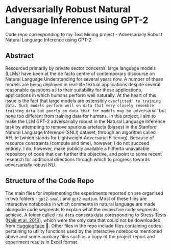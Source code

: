 # Adversarially Robust Natural Language Inference using GPT-2

Code repo corresponding to my Text Mining project - Adversarially Robust Natural Language Inference using GPT-2

## Abstract
Resourced primarily by private sector concerns, large language models (LLMs) have been at the de facto centre of contemporary discourse on Natural Language Understanding for several years now. A number of these models are being deployed in real-life textual applications despite several reasonable questions as to their suitability for these applications, applications in which humans perform well naturally. At the heart of this issue is the fact that large models are ostensibly `overfitted' to training data. Such models perform well on data that very closely resemble training data but poorly on data that for models may be `adversarial' but none too different from training data for humans. In this project, I aim to make the LLM GPT-2 adversarially robust in the Natural Language Inference task by attempting to remove spurious artefacts (biases) in the Stanford Natural Language Inference (SNLI) dataset, through an algorithm called AFLite (which stands for Lightweight Adversarial Filtering). Because of resource constraints (compute and time), however, I do not succeed entirely. I do, however, make publicly available a hitherto unavailable repository of code that can further the objective, and point to some recent research for additional directions through which to progress towards adversarially robust NLI.

## Structure of the Code Repo
The main files for implementing the experiments reported on are organised in two folders - `gpt2-small` and `gpt2-medium`. Most of these files are interactive notebooks in which comments in natural language are made alongside code segments to explain what the respective code segments achieve. A folder called `raw data` consists data coresponding to Stress Tests ([Naik et al. 2018](https://aclanthology.org/C18-1198/)), which were the only data that could not be downloaded from [HuggingFace](https://huggingface.co/) :hugs:. Other files in the repo include files containing codes pertaining to utility functions used by the interactive notebooks mentioned above and some auxiliary files such as a copy of the project report and experiment results in Excel format.
